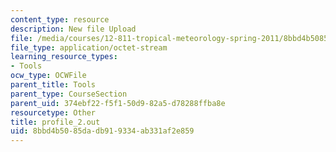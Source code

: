 ```yaml
---
content_type: resource
description: New file Upload
file: /media/courses/12-811-tropical-meteorology-spring-2011/8bbd4b5085dadb919334ab331af2e859_profile_2.out
file_type: application/octet-stream
learning_resource_types:
- Tools
ocw_type: OCWFile
parent_title: Tools
parent_type: CourseSection
parent_uid: 374ebf22-f5f1-50d9-82a5-d78288ffba8e
resourcetype: Other
title: profile_2.out
uid: 8bbd4b50-85da-db91-9334-ab331af2e859
---
```

